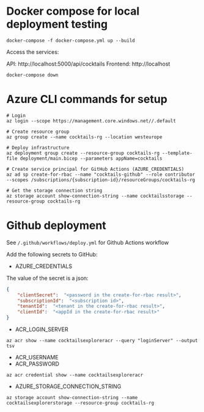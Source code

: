 # Docker compose for local deployment testing

```shell
docker-compose -f docker-compose.yml up --build
```

Access the services:

API: http://localhost:5000/api/cocktails
Frontend: http://localhost


```shell
docker-compose down
```

# Azure CLI commands for setup
```shell
# Login
az login --scope https://management.core.windows.net//.default

# Create resource group
az group create --name cocktails-rg --location westeurope

# Deploy infrastructure
az deployment group create --resource-group cocktails-rg --template-file deployment/main.bicep --parameters appName=cocktails

# Create service principal for GitHub Actions (AZURE_CREDENTIALS)
az ad sp create-for-rbac --name "cocktails-github" --role contributor --scopes /subscriptions/{subscription-id}/resourceGroups/cocktails-rg

# Get the storage connection string
az storage account show-connection-string --name cocktailsstorage --resource-group cocktails-rg
```

# Github deployment
See `/.github/workflows/deploy.yml` for Github Actions workflow

Add the following secrets to GitHub:

- AZURE_CREDENTIALS

The value of the secret is a json:
```json
{
    "clientSecret":  "<password in the create-for-rbac result>",
    "subscriptionId":  "<subscription id>",
    "tenantId":  "<tenant in the create-for-rbac result>",
    "clientId":  "<appId in the create-for-rbac result>"
}
```

- ACR_LOGIN_SERVER
```shell
az acr show --name cocktailsexploreracr --query "loginServer" --output tsv
```

- ACR_USERNAME
- ACR_PASSWORD
```shell
az acr credential show --name cocktailsexploreracr
```

- AZURE_STORAGE_CONNECTION_STRING
```shell
az storage account show-connection-string --name cocktailsexplorerstorage --resource-group cocktails-rg
```
